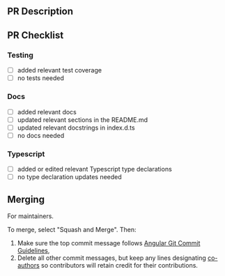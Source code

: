 ## PR Description


## PR Checklist

### Testing
- [ ] added relevant test coverage
- [ ] no tests needed

### Docs
- [ ] added relevant docs
- [ ] updated relevant sections in the README.md
- [ ] updated relevant docstrings in index.d.ts
- [ ] no docs needed

### Typescript
- [ ] added or edited relevant Typescript type declarations
- [ ] no type declaration updates needed

## Merging
For maintainers.

To merge, select "Squash and Merge". Then:
  1. Make sure the top commit message follows [Angular Git Commit Guidelines](https://github.com/angular/angular.js/blob/master/DEVELOPERS.md#-git-commit-guidelines),
  2. Delete all other commit messages, but keep any lines designating [co-authors](https://docs.github.com/en/free-pro-team@latest/github/committing-changes-to-your-project/creating-a-commit-with-multiple-authors) so contributors will retain credit for their contributions.
